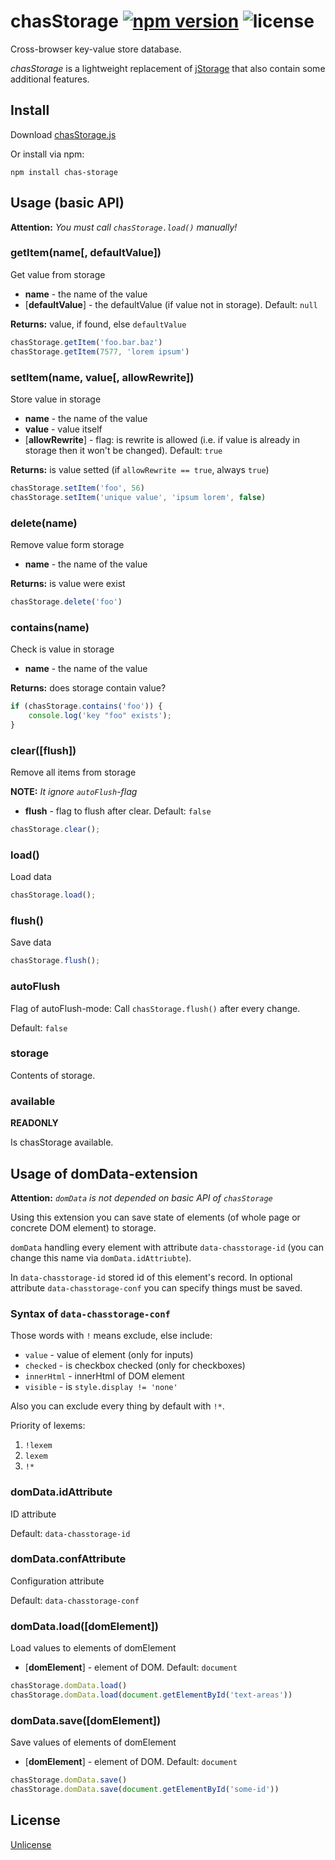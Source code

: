 # chasStorage [![npm version](https://badge.fury.io/js/chas-storage.svg)](https://www.npmjs.com/package/chas-storage) ![license](https://img.shields.io/npm/l/chas-storage.svg)

Cross-browser key-value store database.

*chasStorage* is a lightweight replacement of [jStorage](http://www.jstorage.info/) that also contain some additional features.

## Install

Download [chasStorage.js](https://github.com/DrMGC/chasStorage/blob/master/chasStorage.js)

Or install via npm:
```
npm install chas-storage
```

## Usage (basic API)
**Attention:** *You must call `chasStorage.load()` manually!*

### getItem(name[, defaultValue])
Get value from storage

* **name** - the name of the value
* [**defaultValue**] -  the defaultValue (if value not in storage). Default: `null`

**Returns:** value, if found, else `defaultValue`

```javascript
chasStorage.getItem('foo.bar.baz')
chasStorage.getItem(7577, 'lorem ipsum')
```

### setItem(name, value[, allowRewrite])
Store value in storage

* **name** - the name of the value
* **value** - value itself
* [**allowRewrite**] - flag: is rewrite is allowed (i.e. if value is already in storage then it won't be changed). Default: `true`

**Returns:** is value setted (if `allowRewrite == true`, always `true`)

```javascript
chasStorage.setItem('foo', 56)
chasStorage.setItem('unique value', 'ipsum lorem', false)
```

### delete(name)
Remove value form storage

* **name** - the name of the value

**Returns:** is value were exist

```javascript
chasStorage.delete('foo')
```

### contains(name)
Check is value in storage

* **name** - the name of the value

**Returns:** does storage contain value?

```javascript
if (chasStorage.contains('foo')) {
	console.log('key "foo" exists');
}
```

### clear([flush])
Remove all items from storage

**NOTE:** *It ignore `autoFlush`-flag*

* **flush** - flag to flush after clear. Default: `false`

```javascript
chasStorage.clear();
```

### load()
Load data

```javascript
chasStorage.load();
```

### flush()
Save data

```javascript
chasStorage.flush();
```

### autoFlush
Flag of autoFlush-mode:
Call `chasStorage.flush()` after every change.

Default: `false`

### storage
Contents of storage.

### available
**READONLY**

Is chasStorage available. 

## Usage of domData-extension
**Attention:** *`domData` is not depended on basic API of `chasStorage`*

Using this extension you can save state of elements (of whole page or concrete DOM element) to storage.

`domData` handling every element with attribute `data-chasstorage-id` (you can change this name via `domData.idAttriubte`).

In `data-chasstorage-id` stored id of this element's record. In optional attribute `data-chasstorage-conf` you can specify things must be saved.

### Syntax of `data-chasstorage-conf`
Those words with `!` means exclude, else include:

* `value` - value of element (only for inputs)
* `checked` - is checkbox checked (only for checkboxes)
* `innerHtml` - innerHtml of DOM element
* `visible` - is `style.display != 'none'`

Also you can exclude every thing by default with `!*`.

Priority of lexems:

1. `!lexem`
2. `lexem`
3. `!*`

### domData.idAttribute
ID attribute

Default: `data-chasstorage-id`

### domData.confAttribute
Configuration attribute

Default: `data-chasstorage-conf`

### domData.load([domElement])
Load values to elements of domElement

* [**domElement**] - element of DOM. Default: `document`

```javascript
chasStorage.domData.load()
chasStorage.domData.load(document.getElementById('text-areas'))
```

### domData.save([domElement])
Save values of elements of domElement

* [**domElement**] - element of DOM. Default: `document`

```javascript
chasStorage.domData.save()
chasStorage.domData.save(document.getElementById('some-id'))
```

## License

[Unlicense](http://unlicense.org/)
